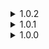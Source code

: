 <details>
<summary>1.0.2 </summary>

* Patched a hole in terrain and blocked off potential soft lock locations.
* Removed two rogue map nodes that would make chests spawn in the air.
</details>
<details>
<summary>1.0.1 </summary>

* Recompile for 1.3.5.0, since I saw some weird error in the log.
</details>

<details>
<summary>1.0.0 </summary>

* Initial release
</details>